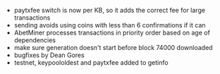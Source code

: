 * paytxfee switch is now per KB, so it adds the correct fee for large transactions
* sending avoids using coins with less than 6 confirmations if it can
* AbetMiner processes transactions in priority order based on age of dependencies
* make sure generation doesn't start before block 74000 downloaded
* bugfixes by Dean Gores
* testnet, keypoololdest and paytxfee added to getinfo
